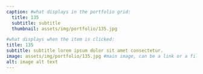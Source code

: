 ```yaml
---
caption: #what displays in the portfolio grid:
  title: 135
  subtitle: subtitle
  thumbnail: assets/img/portfolio/135.jpg

#what displays when the item is clicked:
title: 135
subtitle: subtitle lorem ipsum dolor sit amet consectetur.
image: assets/img/portfolio/135.jpg #main image, can be a link or a file in assets/img/portfolio
alt: image alt text
---
```

